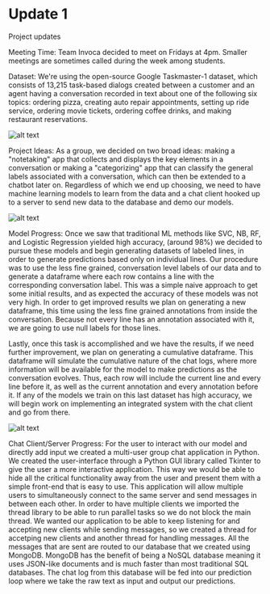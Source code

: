 # Update 1
Project updates

Meeting Time:
Team Invoca decided to meet on Fridays at 4pm. Smaller meetings are sometimes called during the week among students.

Dataset:
We're using the open-source Google Taskmaster-1 dataset, which consists of 13,215 task-based dialogs created between a customer and an agent having a conversation recorded in text about one of the following six topics: ordering pizza, creating auto repair appointments, setting up ride service, ordering movie tickets, ordering coffee drinks, and making restaurant reservations.

![alt text](https://github.com/UCSB/ucsb-ds-capstone-2021.github.io/ucsb_ds_capstone_projects_2021/projects/invoca/Dataset.png?raw=true)

Project Ideas:
As a group, we decided on two broad ideas: making a "notetaking" app that collects and displays the key elements in a conversation or making a "categorizing" app that can classify the general labels associated with a conversation, which can then be extended to a chatbot later on. Regardless of which we end up choosing, we need to have machine learning models to learn from the data and a chat client hooked up to a server to send new data to the database and demo our models.

![alt text](https://github.com/UCSB/ucsb-ds-capstone-2021.github.io/ucsb_ds_capstone_projects_2021/projects/invoca/ProjectConcept.png?raw=true)

Model Progress:
Once we saw that traditional ML methods like SVC, NB, RF, and Logistic Regression yielded high accuracy, (around 98%) we decided to pursue these models and begin generating datasets of labeled lines, in order to generate predictions based only on individual lines. Our procedure was to use the less fine grained, conversation level labels of our data and to generate a dataframe where each row contains a line with the corresponding conversation label. This was a simple naive approach to get some initial results, and as expected the accuracy of these models was not very high. In order to get improved results we plan on generating a new dataframe, this time using the less fine grained annotations from inside the conversation. Because not every line has an annotation associated with it, we are going to use null labels for those lines.

Lastly, once this task is accomplished and we have the results, if we need further improvement, we plan on generating a cumulative dataframe. This dataframe will simulate the cumulative nature of the chat logs, where more information will be available for the model to make predictions as the conversation evolves. Thus, each row will include the current line and every line before it, as well as the current annotation and every annotation before it. If any of the models we train on this last dataset has high accuracy, we will begin work on implementing an integrated system with the chat client and go from there.

![alt text](https://github.com/UCSB/ucsb-ds-capstone-2021.github.io/ucsb_ds_capstone_projects_2021/projects/invoca/ModelResults.png?raw=true)

Chat Client/Server Progress:
For the user to interact with our model and directly add input we created a multi-user group chat application in Python. We created the user-interface through a Python GUI library called Tkinter to give the user a more interactive application. This way we would be able to hide all the critical functionality away from the user and present them with a simple front-end that is easy to use. This application will allow multiple users to simultaneously connect to the same server and send messages in between each other. In order to have multiple clients we imported the thread library to be able to run parallel tasks so we do not block the main thread. We wanted our application to be able to keep listening for and accepting new clients while sending messages, so we created a thread for accetping new clients and another thread for handling messages. All the messages that are sent are routed to our database that we created using MongoDB. MongoDB has the benefit of being a NoSQL database meaning it uses JSON-like documents and is much faster than most traditional SQL databases. The chat log from this database will be fed into our prediction loop where we take the raw text as input and output our predictions.
